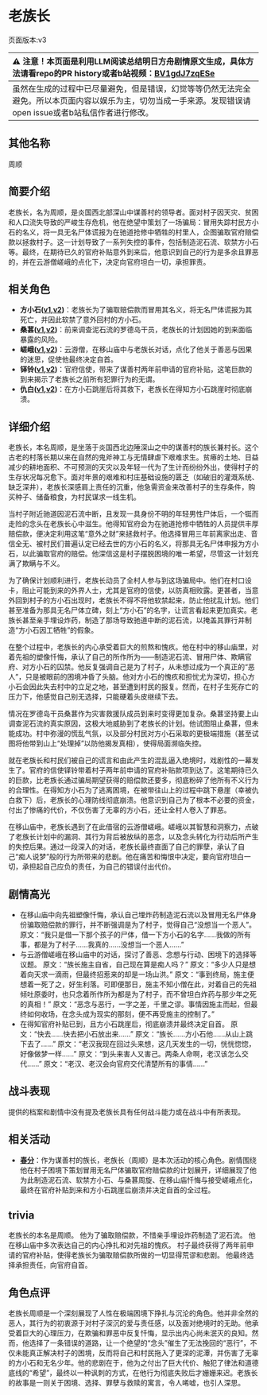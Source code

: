 # 老族长
页面版本:v3
 

| :warning: 注意！本页面是利用LLM阅读总结明日方舟剧情原文生成，具体方法请看repo的PR history或者b站视频：[BV1gdJ7zqESe](https://www.bilibili.com/video/BV1gdJ7zqESe/)         |
|:----------------------------|
| 虽然在生成的过程中已尽量避免，但是错误，幻觉等等仍然无法完全避免。所以本页面内容以娱乐为主，切勿当成一手来源。发现错误请open issue或者b站私信作者进行修改。|



## 其他名称
周顺
## 简要介绍
老族长，名为周顺，是炎国西北部深山中谋善村的领导者。面对村子因天灾、贫困和人口流失导致的严峻生存危机，他在绝望中策划了一场骗局：冒用失踪村民方小石的名义，将一具无名尸体谎报为在驰道抢修中牺牲的村里人，企图骗取官府赔偿款以拯救村子。这一计划导致了一系列失控的事件，包括制造泥石流、软禁方小石等。最终，在期待已久的官府补贴意外到来后，他意识到自己的行为是多余且罪恶的，并在云游僧嵯峨的点化下，决定向官府坦白一切，承担罪责。
## 相关角色
-   **方小石([v1](../chars/extended_char_fang_xiao_shi.md),[v2](extended_char_fang_xiao_shi.md))**：老族长为了骗取赔偿款而冒用其名义，将无名尸体谎报为其死亡，并因此软禁了意外回村的方小石。
-   **桑葚([v1](../chars/char_473_mberry.md),[v2](char_473_mberry.md))**：前来调查泥石流的罗德岛干员，老族长的计划因她的到来面临暴露的风险。
-   **嵯峨([v1](../chars/char_362_saga.md),[v2](char_362_saga.md))**：云游僧，在移山庙中与老族长对话，点化了他关于善恶与因果的迷思，促使他最终决定自首。
-   **铎铃([v1](../chars/char_4083_chimes.md),[v2](char_4083_chimes.md))**：官府信使，带来了谋善村两年前申请的官府补贴，这笔巨款的到来揭示了老族长之前所有犯罪行为的无谓。
-   **仇白([v1](../chars/char_4082_qiubai.md),[v2](char_4082_qiubai.md))**：在方小石跳崖后将其救下，老族长在得知方小石跳崖时彻底崩溃。
## 详细介绍
老族长，本名周顺，是坐落于炎国西北边陲深山之中的谋善村的族长兼村长。这个古老的村落长期以来在自然的鬼斧神工与无情肆虐下艰难求生。贫瘠的土地、日益减少的耕地面积、不可预测的天灾以及年轻一代为了生计而纷纷外出，使得村子的生存状况每况愈下。面对年景的艰难和村庄基础设施的匮乏（如破旧的灌溉系统、缺乏深井），老族长深感肩上责任的沉重，他急需资金来改善村子的生存条件，购买种子、储备粮食，为村民谋求一线生机。

当村子附近驰道因泥石流中断，且发现一具身份不明的年轻男性尸体后，一个铤而走险的念头在老族长心中滋生。他得知官府会为在驰道抢修中牺牲的人员提供丰厚赔偿款，便决定利用这笔“意外之财”来拯救村子。他选择冒用三年前离家出走、音信全无、被村民们普遍认定已经去世的方小石的名义，将那具无名尸体申报为方小石，以此骗取官府的赔偿。他深信这是村子摆脱困境的唯一希望，尽管这一计划充满了欺瞒与不义。

为了确保计划顺利进行，老族长动员了全村人参与到这场骗局中。他们在村口设卡，阻止可能到来的外界人士，尤其是官府的信使，以防真相败露。更甚者，当意外回到村子的方小石出现时，老族长不得不将他软禁起来，防止他扰乱计划。他们甚至准备为那具无名尸体立碑，刻上“方小石”的名字，让谎言看起来更加真实。老族长甚至亲手埋设炸药，制造了那场导致驰道中断的泥石流，以掩盖其罪行并制造“方小石因工牺牲”的假象。

在整个过程中，老族长的内心承受着巨大的煎熬和愧疚。他在村中的移山庙里，对着先祖的塑像忏悔，承认了自己的所作所为——制造泥石流、冒用尸体、欺瞒官府、对方小石的囚禁。他反复强调自己是为了村子，从未想过成为一个真正的“恶人”，只是被眼前的困境冲昏了头脑。他对方小石的愧疚和担忧尤为深切，担心方小石会因此失去村中的立足之地，甚至遭到村民的报复。然而，在村子生死存亡的压力下，他感觉自己别无选择，只能硬着头皮继续下去。

情况在罗德岛干员桑葚作为灾害救援队成员到来时变得更加复杂。桑葚坚持要上山调查泥石流的真实原因，这极大地威胁到了老族长的计划。他试图阻止桑葚，但未能成功。村中弥漫的慌乱气氛，以及部分村民对方小石采取的更极端措施（甚至试图将他带到山上“处理掉”以防他揭发真相），使得局面濒临失控。

就在老族长和村民们被自己的谎言和由此产生的混乱逼入绝境时，戏剧性的一幕发生了。官府的信使铎铃带着村子两年前申请的官府补贴款项到达了。这笔期待已久的巨款，比老族长通过骗局期望获得的赔偿款还要多，彻底粉碎了他所有不义行为的合理性。在得知方小石为了逃离困境，在被带往山上的过程中跳下悬崖（幸被仇白救下）后，老族长的心理防线彻底崩溃。他意识到自己为了根本不必要的资金，付出了惨痛的代价，不仅伤害了无辜的方小石，还让全村人卷入了罪恶。

在移山庙中，老族长遇到了在此借宿的云游僧嵯峨。嵯峨以其智慧和洞察力，点破了老族长计划中的漏洞、其行为背后被放纵的恶念，以及念头转化为行动后所产生的失控后果。通过一段深入的对话，老族长最终直面了自己的罪孽，承认了自己“痴人说梦”般的行为所带来的悲剧。他在痛苦和悔恨中决定，要向官府坦白一切，承担起自己应负的责任，为自己的错误付出代价。
## 剧情高光
*   在移山庙中向先祖塑像忏悔，承认自己埋炸药制造泥石流以及冒用无名尸体身份骗取赔偿款的罪行，并不断强调是为了村子，觉得自己“没想当一个恶人”。
    原文：“我只是借一下那个孩子的尸体，借一下方小石的名字......我做的所有事，都是为了村子......我真的......没想当一个恶人......”
*   与云游僧嵯峨在移山庙中的对话，探讨了善恶、念想与行动、困境下的选择等议题。
    原文：“族长施主自省，自己现在算是痴人吗？”
    原文：“多少人只是想着向天求一滴雨，但最终招惹来的却是一场山洪。”
    原文：“事到终局，施主便想着一死了之，好生利落。可即便那日，施主不知小僧在此，对着自己的先祖倾吐原委时，也只念着所作所为都是为了村子，而不曾坦白炸药与那少年之死的真相！”
    原文：“恶念与恶行，一字之差，千里之谬。事情因施主而起，但最终如何收场，在念头成为现实的那刻，便不再受施主的控制了。”
*   在得知官府补贴已到，且方小石跳崖后，彻底崩溃并最终决定自首。
    原文：“快去......快去把小石放出来......”
    原文：“族长......方小石他......从山上跳下去了......”
    原文：“老汉我现在回过头来想，这几天发生的一切，恍恍惚惚，好像做梦一样......”
    原文：“到头来害人又害己。两条人命啊，老汉该怎么交代......”
    原文：“老汉、老汉会向官府交代清楚所有的事情......”
## 战斗表现
提供的档案和剧情中没有提及老族长具有任何战斗能力或在战斗中有所表现。
## 相关活动
-   **[春分](../stories/act14mini.md)**：作为谋善村的族长，老族长（周顺）是本次活动的核心角色。剧情围绕他在村子困境下策划冒用无名尸体骗取官府赔偿款的计划展开，详细展现了他为此制造泥石流、软禁方小石、与桑葚周旋、在移山庙忏悔与接受嵯峨点化，最终在官府补贴到来和方小石跳崖后崩溃并决定自首的全过程。
## trivia
老族长的本名是周顺。
他为了骗取赔偿款，不惜亲手埋设炸药制造了泥石流。
他在移山庙中多次表达自己的内心挣扎和对先祖的愧疚。
村子最终获得了两年前申请的官府补贴，使得老族长为骗取赔偿款所做的一切显得荒谬和悲剧。
他最终选择承担责任，向官府自首。
## 角色点评
老族长周顺是一个深刻展现了人性在极端困境下挣扎与沉沦的角色。他并非全然的恶人，其行为的初衷源于对村子深沉的爱与责任感，以及面对绝境时的无助。他承受着巨大的心理压力，在欺骗和罪恶中反复忏悔，显示出内心尚未泯灭的良知。然而，他选择了一条错误的道路，让一个绝望的“念头”催生了无法挽回的“恶行”，不仅未能真正解决村子的困境，反而将自己和村民拖入了更深的泥潭，并伤害了无辜的方小石和无名少年。他的悲剧在于，他为之付出了巨大代价、触犯了律法和道德底线的“希望”，最终以一种讽刺的方式，在他行为彻底失败后才姗姗来迟。老族长的故事是一则关于困境、选择、罪孽与救赎的寓言，令人唏嘘，也引人深思。